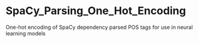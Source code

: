 # SpaCy_Parsing_One_Hot_Encoding
One-hot encoding of SpaCy dependency parsed POS tags for use in neural learning models
